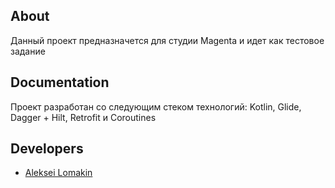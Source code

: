 ## About

Данный проект предназначется для студии Magenta и идет как тестовое задание

## Documentation

Проект разработан со следующим стеком технологий:
Kotlin, Glide, Dagger + Hilt, Retrofit и Coroutines

## Developers

- [Aleksei Lomakin](https://github.com/AlexeyLomakin)
